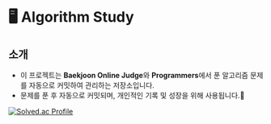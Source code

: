 # **🖥️ Algorithm Study**
## 소개
- 이 프로젝트는 **Baekjoon Online Judge**와 **Programmers**에서 푼 알고리즘 문제를 자동으로 커밋하여 관리하는 저장소입니다.
- 문제를 푼 후 자동으로 커밋되며, 개인적인 기록 및 성장을 위해 사용됩니다.🎵

[![Solved.ac Profile](http://mazassumnida.wtf/api/v2/generate_badge?boj=goodrosebed)](https://solved.ac/goodrosebed/)
